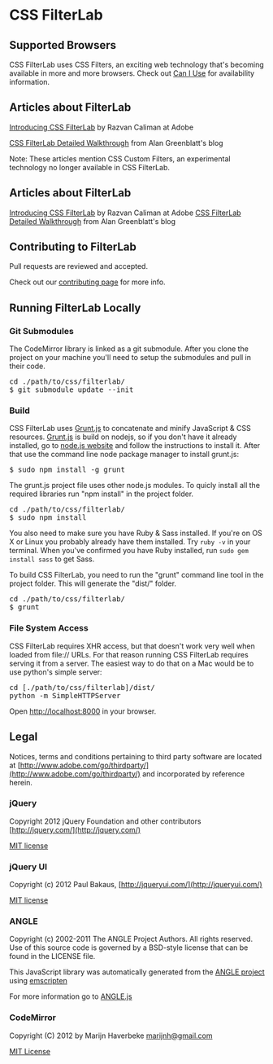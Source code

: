 CSS FilterLab
=====

Supported Browsers
-----

CSS FilterLab uses CSS Filters, an exciting web technology that's becoming available in more and more browsers.
Check out [Can I Use](http://caniuse.com/css-filters) for availability information.

Articles about FilterLab
-----

[Introducing CSS FilterLab](http://www.adobe.com/devnet/html5/articles/css-filterlab.html) by Razvan Caliman at Adobe

[CSS FilterLab Detailed Walkthrough](http://blattchat.com/2012/10/02/css-filterlab/) from Alan Greenblatt's blog

Note: These articles mention CSS Custom Filters, an experimental technology no longer available in CSS FilterLab.

Articles about FilterLab
-----
[Introducing CSS FilterLab](http://www.adobe.com/devnet/html5/articles/css-filterlab.html) by Razvan Caliman at Adobe 
[CSS FilterLab Detailed Walkthrough](http://blattchat.com/2012/10/02/css-filterlab/) from 
Alan Greenblatt's blog

Contributing to FilterLab
-----
Pull requests are reviewed and accepted.

Check out our [contributing page](CONTRIBUTING.md) for more info.

Running FilterLab Locally
-----

### Git Submodules

The CodeMirror library is linked as a git submodule.
After you clone the project on your machine you'll need to setup the submodules and pull in their code.

<pre>
cd ./path/to/css/filterlab/
$ git submodule update --init
</pre>

### Build

CSS FilterLab uses [Grunt.js](http://gruntjs.com/) to concatenate and minify JavaScript & CSS resources. [Grunt.js](http://gruntjs.com/) is build on nodejs, so if you don't have it already installed, go to [node.js website](http://nodejs.org/) and follow the instructions to install it. After that use the command line node package manager to install grunt.js:

<pre>
$ sudo npm install -g grunt
</pre>

The grunt.js project file uses other node.js modules. To quicly install all the required libraries run "npm install" in the project folder.

<pre>
cd ./path/to/css/filterlab/
$ sudo npm install
</pre>

You also need to make sure you have Ruby & Sass installed.  If you're on OS X or Linux you probably already have them installed.  Try <code>ruby -v</code> in your terminal.  When you've confirmed you have Ruby installed, run <code>sudo gem install sass</code> to get Sass.

To build CSS FilterLab, you need to run the "grunt" command line tool in the project folder. This will generate the "dist/" folder.

<pre>
cd ./path/to/css/filterlab/
$ grunt
</pre>

### File System Access

CSS FilterLab requires XHR access, but that doesn't work very well when loaded from file:// URLs. For that reason running CSS FilterLab requires serving it from a server. The easiest way to do that on a Mac would be to use python's simple server:

<pre>
cd [./path/to/css/filterlab]/dist/
python -m SimpleHTTPServer
</pre>

Open [http://localhost:8000](http://localhost:8000) in your browser.

Legal
----

Notices, terms and conditions pertaining to third party software are located at [http://www.adobe.com/go/thirdparty/](http://www.adobe.com/go/thirdparty/) and incorporated by reference herein.

### jQuery

Copyright 2012 jQuery Foundation and other contributors [http://jquery.com/](http://jquery.com/)

[MIT license](https://github.com/jquery/jquery/blob/master/MIT-LICENSE.txt)

### jQuery UI

Copyright (c) 2012 Paul Bakaus, [http://jqueryui.com/](http://jqueryui.com/)

[MIT license](http://jquery-ui.googlecode.com/svn/tags/latest/MIT-LICENSE.txt)

### ANGLE

Copyright (c) 2002-2011 The ANGLE Project Authors. All rights reserved.
Use of this source code is governed by a BSD-style license that can be
found in the LICENSE file.

This JavaScript library was automatically generated from the [ANGLE project](http://code.google.com/p/angleproject/) 
using [emscripten](https://github.com/kripken/emscripten)
 
For more information go to [ANGLE.js](https://github.com/adobe/angle.js)

### CodeMirror

Copyright (C) 2012 by Marijn Haverbeke <marijnh@gmail.com>

[MIT License](http://codemirror.net/LICENSE)
